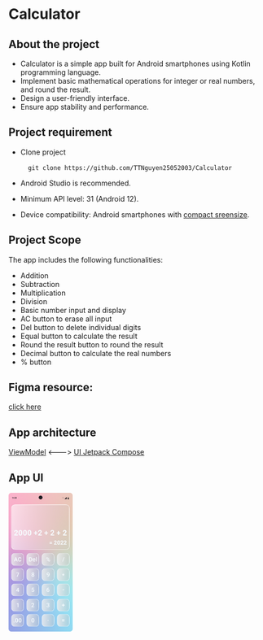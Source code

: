 # Calculator
## About the project
* Calculator is a simple app built for Android smartphones using Kotlin programming language.
* Implement basic mathematical operations for integer or real numbers, and round the result.
* Design a user-friendly interface.
* Ensure app stability and performance.

## Project requirement
* Clone project
  
        git clone https://github.com/TTNguyen25052003/Calculator
* Android Studio is recommended.
* Minimum API level: 31 (Android 12).
* Device compatibility: Android smartphones with [compact sreensize](https://developer.android.com/guide/topics/large-screens/support-different-screen-sizes).

## Project Scope
The app includes the following functionalities:
* Addition
* Subtraction
* Multiplication
* Division
* Basic number input and display
* AC button to erase all input
* Del button to delete individual digits
* Equal button to calculate the result
* Round the result button to round the result
* Decimal button to calculate the real numbers
* % button

## Figma resource: 
[click here](https://www.figma.com/file/jWRy1J4ND5o25o0G9TjfNd/Calculator-app?type=design&node-id=0%3A1&mode=design&t=a74ZqLly6HD2X2rw-1)

## App architecture
[ViewModel](https://developer.android.com/topic/libraries/architecture/viewmodel) <---> [UI Jetpack Compose](https://developer.android.com/jetpack/compose)

## App UI
<p align="left">
  <img src="https://github.com/TTNguyen25052003/Calculator/blob/master/App%20screen.png" alt="Calculator screen app" width="25%" height="25%">
</p>
